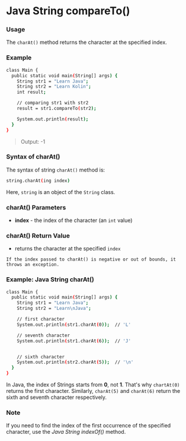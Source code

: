 # Java String compareTo()

### Usage
The `charAt()` method returns the character at the specified index.

### Example

```sh
class Main {
  public static void main(String[] args) {
    String str1 = "Learn Java";
    String str2 = "Learn Kolin";
    int result;

    // comparing str1 with str2
    result = str1.compareTo(str2);

    System.out.println(result);
  }
}
```
>Output: -1

### Syntax of charAt()
The syntax of string `charAt()` method is:
```sh
string.charAt(ing index)
```
Here, `string` is an object of the `String` class.

### charAt() Parameters
- **index** - the index of the character (an `int` value)

### charAt() Return Value
- returns the character at the specified `index`
  
`If the index passed to charAt() is negative or out of bounds, it throws an exception.`


### Example: Java String charAt()
```sh
class Main {
  public static void main(String[] args) {
    String str1 = "Learn Java";
    String str2 = "Learn\nJava";

    // first character
    System.out.println(str1.charAt(0));  // 'L'

    // seventh character
    System.out.println(str1.charAt(6));  // 'J'


    // sixth character
    System.out.println(str2.charAt(5));  // '\n'
  }
}
```

In Java, the index of Strings starts from **0**, not **1**. That's why `chartAt(0)` returns the first character. Similarly, `charAt(5)` and `charAt(6)` return the sixth and seventh character respectively.

### Note
If you need to find the index of the first occurrence of the specified character, use the _Java String indexOf()_ method.
